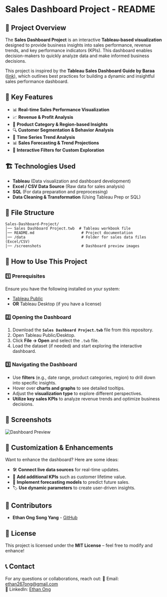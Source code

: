 # Sales Dashboard Project - README

## 📌 Project Overview
The **Sales Dashboard Project** is an interactive **Tableau-based visualization** designed to provide business insights into sales performance, revenue trends, and key performance indicators (KPIs). This dashboard enables decision-makers to quickly analyze data and make informed business decisions.

This project is inspired by the **Tableau Sales Dashboard Guide by Baraa** ([link](https://www.datawithbaraa.com/tableau/tableau-sales-project-thank-you/)), which outlines best practices for building a dynamic and insightful sales performance dashboard.

## 🎯 Key Features
- 📊 **Real-time Sales Performance Visualization**
- 📈 **Revenue & Profit Analysis**
- 🛒 **Product Category & Region-based Insights**
- 🔍 **Customer Segmentation & Behavior Analysis**
- 📆 **Time Series Trend Analysis**
- 📊 **Sales Forecasting & Trend Projections**
- 🚀 **Interactive Filters for Custom Exploration**

## 🏗️ Technologies Used
- **Tableau** (Data visualization and dashboard development)
- **Excel / CSV Data Source** (Raw data for sales analysis)
- **SQL** (For data preparation and preprocessing)
- **Data Cleaning & Transformation** (Using Tableau Prep or SQL)

## 📂 File Structure
```
Sales-Dashboard-Project/
│── Sales Dashboard Project.twb  # Tableau workbook file
│── README.md                     # Project documentation
│── /data                         # Folder for sales data files (Excel/CSV)
│── /screenshots                  # Dashboard preview images
```

## 🚀 How to Use This Project
### **1️⃣ Prerequisites**
Ensure you have the following installed on your system:
- [Tableau Public](https://public.tableau.com/en-us/s/download)
- **OR** Tableau Desktop (if you have a license)

### **2️⃣ Opening the Dashboard**
1. Download the **`Sales Dashboard Project.twb`** file from this repository.
2. Open Tableau Public/Desktop.
3. Click **File → Open** and select the `.twb` file.
4. Load the dataset (if needed) and start exploring the interactive dashboard.

### **3️⃣ Navigating the Dashboard**
- Use **filters** (e.g., date range, product categories, region) to drill down into specific insights.
- Hover over **charts and graphs** to see detailed tooltips.
- Adjust the **visualization type** to explore different perspectives.
- **Utilize key sales KPIs** to analyze revenue trends and optimize business decisions.

## 📸 Screenshots
![Dashboard Preview](screenshots/dashboard-overview.png)

## 🔧 Customization & Enhancements
Want to enhance the dashboard? Here are some ideas:
- 🛠️ **Connect live data sources** for real-time updates.
- 📌 **Add additional KPIs** such as customer lifetime value.
- 📅 **Implement forecasting models** to predict future sales.
- 🏷️ **Use dynamic parameters** to create user-driven insights.

## 👥 Contributors
- **Ethan Ong Song Yang** - [GitHub]([https://github.com/ethan267ong])

## 📜 License
This project is licensed under the **MIT License** – feel free to modify and enhance!

## 📞 Contact
For any questions or collaborations, reach out:
📧 Email: ethan267ong@gmail.com  
🔗 LinkedIn: [Ethan Ong](https://www.linkedin.com/in/ethan-ong-7866712aa/)

